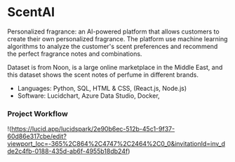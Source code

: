# ScentAI
Personalized fragrance: an AI-powered platform that allows customers to create their own personalized fragrance. The platform use machine learning algorithms to analyze the customer's scent preferences and recommend the perfect fragrance notes and combinations.

Dataset is from Noon, is a large online marketplace in the Middle East, and this dataset shows the scent notes of perfume in different brands.

 - Languages: Python, SQL, HTML & CSS, (React.js, Node.js)
 - Software: Lucidchart, Azure Data Studio, Docker, 

### Project Workflow
!(https://lucid.app/lucidspark/2e90b6ec-512b-45c1-9f37-60d86e317cbe/edit?viewport_loc=-365%2C864%2C4747%2C2464%2C0_0&invitationId=inv_dde2c4fb-0188-435d-ab6f-4955b18db24f)
